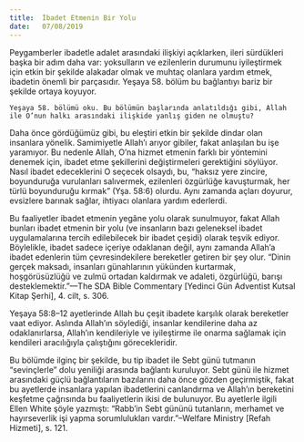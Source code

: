 ```yaml
---
title:  İbadet Etmenin Bir Yolu
date:   07/08/2019
---
```


Peygamberler ibadetle adalet arasındaki ilişkiyi açıklarken, ileri sürdükleri başka bir adım daha var: yoksulların ve ezilenlerin durumunu iyileştirmek için etkin bir şekilde alakadar olmak ve muhtaç olanlara yardım etmek, ibadetin önemli bir parçasıdır. Yeşaya 58. bölüm bu bağlantıyı bariz bir şekilde ortaya koyuyor.

`Yeşaya 58. bölümü oku. Bu bölümün başlarında anlatıldığı gibi, Allah ile O’nun halkı arasındaki ilişkide yanlış giden ne olmuştu?`

Daha önce gördüğümüz gibi, bu eleştiri etkin bir şekilde dindar olan insanlara yönelik. Samimiyetle Allah’ı arıyor gibiler, fakat anlaşılan bu işe yaramıyor. Bu nedenle Allah, O’na hizmet etmenin farklı bir yöntemini denemek için, ibadet etme şekillerini değiştirmeleri gerektiğini söylüyor. Nasıl ibadet edeceklerini O seçecek olsaydı, bu, “haksız yere zincire, boyunduruğa vurulanları salıvermek, ezilenleri özgürlüğe kavuşturmak, her türlü boyunduruğu kırmak” (Yşa. 58:6) olurdu. Aynı zamanda açları doyurur, evsizlere barınak sağlar, ihtiyacı olanlara yardım ederlerdi.

Bu faaliyetler ibadet etmenin yegâne yolu olarak sunulmuyor, fakat Allah bunları ibadet etmenin bir yolu (ve insanların bazı geleneksel ibadet uygulamalarına tercih edilebilecek bir ibadet çeşidi) olarak teşvik ediyor. Böylelikle, ibadet sadece içeriye odaklanan değil, aynı zamanda Allah’a ibadet edenlerin tüm çevresindekilere bereketler getiren bir şey olur. “Dinin gerçek maksadı, insanları günahlarının yükünden kurtarmak, hoşgörüsüzlüğü ve zulmü ortadan kaldırmak ve adaleti, özgürlüğü, barışı desteklemektir.”—The SDA Bible Commentary [Yedinci Gün Adventist Kutsal Kitap Şerhi], 4. cilt, s. 306.

Yeşaya 58:8–12 ayetlerinde Allah bu çeşit ibadete karşılık olarak bereketler vaat ediyor. Aslında Allah’ın söylediği, insanlar kendilerine daha az odaklanırlarsa, Allah’ın kendileriyle ve iyileştirme ile onarma sağlamak için kendileri aracılığıyla çalıştığını görecekleridir.

Bu bölümde ilginç bir şekilde, bu tip ibadet ile Sebt günü tutmanın “sevinçlerle” dolu yeniliği arasında bağlantı kuruluyor. Sebt günü ile hizmet arasındaki güçlü bağlantıların bazılarını daha önce gözden geçirmiştik, fakat bu ayetlerde insanlara yapılan ibadetlerini canlandırma ve Allah’ın bereketini keşfetme çağrısında bu faaliyetlerin ikisi de bulunuyor. Bu ayetlerle ilgili Ellen White şöyle yazmıştı: “Rabb’in Sebt gününü tutanların, merhamet ve hayırseverlik işi yapma sorumlulukları vardır.”–Welfare Ministry [Refah Hizmeti], s. 121.